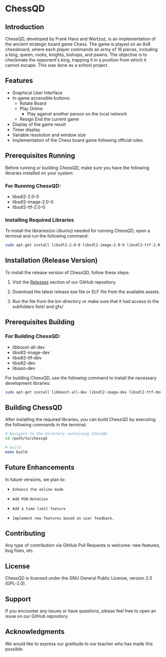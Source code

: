 # ChessQD

## Introduction

ChessQD, developed by Frank Hans and Wertzuz, is an implementation of the ancient strategic board game Chess. The game is played on an 8x8 chessboard, where each player commands an army of 16 pieces, including a king, queen, rooks, knights, bishops, and pawns. The objective is to checkmate the opponent's king, trapping it in a position from which it cannot escape. This was done as a school project.

## Features

- Graphical User Interface
- In-game accessible buttons:
  - Rotate Board
  - Play Online
    - Play against another person on the local network
  - Resign
    End the current game
- Display of the game result
- Timer display
- Variable resolution and window size
- Implementation of the Chess board game following official rules


## Prerequisites Running

Before running or building ChessQD, make sure you have the following libraries installed on your system:

### For Running ChessQD:

- libsdl2-2.0-0
- libsdl2-image-2.0-0
- libsdl2-ttf-2.0-0

### Installing Required Libraries

To install the libraries(on Ubuntu) needed for running ChessQD, open a terminal and run the following command:

```bash
sudo apt-get install libsdl2-2.0-0 libsdl2-image-2.0-0 libsdl2-ttf-2.0-0
```

## Installation (Release Version)

To install the release version of ChessQD, follow these steps:

1. Visit the [Releases](https://github.com/Hckerx/ChessQD/releases) section of our GitHub repository.

2. Download the latest release exe file or ELF file from the available assets.

3. Run the file from the bin directory or make sure that it had access to the subfolders font/ and gfx/


## Prerequisites Building

### For Building ChessQD:

- libboost-all-dev
- libsdl2-image-dev
- libsdl2-ttf-dev
- libsdl2-dev
- libasio-dev


For building ChessQD, use the following command to install the necessary development libraries:

```bash
sudo apt-get install libboost-all-dev libsdl2-image-dev libsdl2-ttf-dev libsdl2-dev libasio-dev
```

## Building ChessQD

After installing the required libraries, you can build ChessQD by executing the following commands in the terminal:

```bash
# Navigate to the directory containing ChessQD
cd /path/to/chessqd

# build
make build
```


## Future Enhancements

In future versions, we plan to:

-     Enhance the online mode
-     Add PGN-Notation
-     Add a time limit feature
-     Implement new features based on user feedback.

## Contributing

Any type of contribution via GitHub Pull Requests is welcome: new features, bug fixes, etc.

## License

ChessQD is licensed under the GNU General Public License, version 2.0 (GPL-2.0).

## Support

If you encounter any issues or have questions, please feel free to open an issue on our GitHub repository.

## Acknowledgments

We would like to express our gratitude to our teacher who has made this possible.
